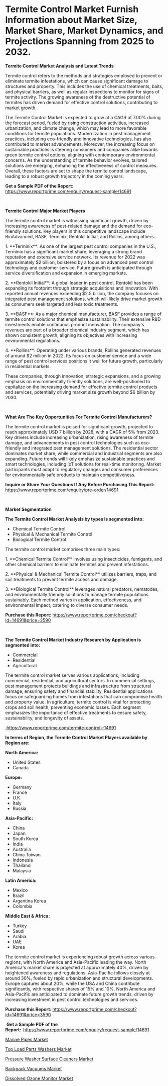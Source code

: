 <p><h1>Termite Control Market Furnish Information about Market Size, Market Share, Market Dynamics, and Projections Spanning from 2025 to 2032.</h1></p><p><strong>Termite Control Market Analysis and Latest Trends</strong></p>
<p><p>Termite control refers to the methods and strategies employed to prevent or eliminate termite infestations, which can cause significant damage to structures and property. This includes the use of chemical treatments, baits, and physical barriers, as well as regular inspections to monitor for signs of termite activity. The growing awareness of the destructive potential of termites has driven demand for effective control solutions, contributing to market growth.</p><p>The Termite Control Market is expected to grow at a CAGR of 7.00% during the forecast period, fueled by rising construction activities, increased urbanization, and climate change, which may lead to more favorable conditions for termite populations. Modernization in pest management practices, including eco-friendly and innovative technologies, has also contributed to market advancements. Moreover, the increasing focus on sustainable practices is steering consumers and companies alike towards green termite control options, aligning with contemporary environmental concerns. As the understanding of termite behavior evolves, tailored solutions are emerging, enhancing the effectiveness of control measures. Overall, these factors are set to shape the termite control landscape, leading to a robust growth trajectory in the coming years.</p></p>
<p><strong>Get a Sample PDF of the Report:&nbsp;</strong> <a href="https://www.reportprime.com/enquiry/request-sample/14691?utm_campaign=3166&utm_medium=2&utm_source=Github&utm_content=ia&utm_term=20032025&utm_id=termite-control">https://www.reportprime.com/enquiry/request-sample/14691</a></p>
<p>&nbsp;</p>
<p><strong>Termite Control Major Market Players</strong></p>
<p><p>The termite control market is witnessing significant growth, driven by increasing awareness of pest-related damage and the demand for eco-friendly solutions. Key players in this competitive landscape include BioAdvanced, BASF, Terminix, Rentokil Initial, and Rollins, among others.</p><p>1. **Terminix**: As one of the largest pest control companies in the U.S., Terminix has a significant market share, leveraging a strong brand reputation and extensive service network. Its revenue for 2022 was approximately $2 billion, bolstered by a focus on advanced pest control technology and customer service. Future growth is anticipated through service diversification and expansion in emerging markets.</p><p>2. **Rentokil Initial**: A global leader in pest control, Rentokil has been expanding its footprint through strategic acquisitions and innovation. With reported annual revenues exceeding $2.5 billion, the company focuses on integrated pest management solutions, which will likely drive market growth as consumers seek targeted and less toxic treatments.</p><p>3. **BASF**: As a major chemical manufacturer, BASF provides a range of termite control solutions that emphasize sustainability. Their extensive R&D investments enable continuous product innovation. The company's revenues are part of a broader chemical industry segment, which has shown consistent growth, aligning its objectives with increasing environmental regulations.</p><p>4. **Rollins**: Operating under various brands, Rollins generated revenues of around $2 million in 2022. Its focus on customer service and a wide range of pest control services positions it well for future growth, particularly in residential markets.</p><p>These companies, through innovation, strategic expansions, and a growing emphasis on environmentally friendly solutions, are well-positioned to capitalize on the increasing demand for effective termite control products and services, potentially driving market size growth beyond $6 billion by 2030.</p></p>
<p>&nbsp;</p>
<p><strong>What Are The Key Opportunities For Termite Control Manufacturers?</strong></p>
<p><p>The termite control market is poised for significant growth, projected to reach approximately USD 7 billion by 2028, with a CAGR of 5% from 2023. Key drivers include increasing urbanization, rising awareness of termite damage, and advancements in pest control technologies such as eco-friendly and integrated pest management solutions. The residential sector dominates market share, while commercial and industrial segments are also expanding. Future trends will likely emphasize sustainable practices and smart technologies, including IoT solutions for real-time monitoring. Market participants must adapt to regulatory changes and consumer preferences for environmentally safe products to maintain competitiveness.</p></p>
<p><strong>Inquire or Share Your Questions If Any Before Purchasing This Report:</strong> <a href="https://www.reportprime.com/enquiry/pre-order/14691?utm_campaign=3166&utm_medium=2&utm_source=Github&utm_content=ia&utm_term=20032025&utm_id=termite-control">https://www.reportprime.com/enquiry/pre-order/14691</a></p>
<p>&nbsp;</p>
<p><strong>Market Segmentation</strong></p>
<p><strong>The Termite Control Market Analysis by types is segmented into:</strong></p>
<p><ul><li>Chemical Termite Control</li><li>Physical & Mechanical Termite Control</li><li>Biological Termite Control</li></ul></p>
<p><p>The termite control market comprises three main types: </p><p>1. **Chemical Termite Control** involves using insecticides, fumigants, and other chemical barriers to eliminate termites and prevent infestations. </p><p>2. **Physical & Mechanical Termite Control** utilizes barriers, traps, and soil treatments to prevent termite access and damage. </p><p>3. **Biological Termite Control** leverages natural predators, nematodes, and environmentally friendly solutions to manage termite populations sustainably. Each method varies in application, effectiveness, and environmental impact, catering to diverse consumer needs.</p></p>
<p><strong>Purchase this Report:&nbsp;</strong><a href="https://www.reportprime.com/checkout?id=14691&price=3590&utm_campaign=3166&utm_medium=2&utm_source=Github&utm_content=ia&utm_term=20032025&utm_id=termite-control">https://www.reportprime.com/checkout?id=14691&price=3590</a></p>
<p>&nbsp;</p>
<p><strong>The Termite Control Market Industry Research by Application is segmented into:</strong></p>
<p><ul><li>Commercial</li><li>Residential</li><li>Agricultural</li></ul></p>
<p><p>The termite control market serves various applications, including commercial, residential, and agricultural sectors. In commercial settings, pest management protects buildings and infrastructure from structural damage, ensuring safety and financial stability. Residential applications focus on safeguarding homes from infestations that can compromise health and property value. In agriculture, termite control is vital for protecting crops and soil health, preventing economic losses. Each segment emphasizes the importance of effective treatments to ensure safety, sustainability, and longevity of assets.</p></p>
<p><a href="https://www.reportprime.com/termite-control-r14691?utm_campaign=3166&utm_medium=2&utm_source=Github&utm_content=ia&utm_term=20032025&utm_id=termite-control">&nbsp;https://www.reportprime.com/termite-control-r14691</a></p>
<p><strong>In terms of Region, the Termite Control Market Players available by Region are:</strong></p>
<p>
    <p> <strong> North America: </strong>
        <ul>
            <li>United States</li>
            <li>Canada</li>
        </ul>
        </p> 
    <p> <strong> Europe: </strong>
        <ul>
            <li>Germany</li>
            <li>France</li>
            <li>U.K.</li>
            <li>Italy</li>
            <li>Russia</li>
        </ul>
        </p> 
    <p> <strong> Asia-Pacific: </strong>
        <ul>
            <li>China</li>
            <li>Japan</li>
            <li>South Korea</li>
            <li>India</li>
            <li>Australia</li>
            <li>China Taiwan</li>
            <li>Indonesia</li>
            <li>Thailand</li>
            <li>Malaysia</li>
        </ul>
        </p> 
    <p> <strong> Latin America: </strong>
        <ul>
            <li>Mexico</li>
            <li>Brazil</li>
            <li>Argentina Korea</li>
            <li>Colombia</li>
        </ul>
        </p> 
    <p> <strong> Middle East & Africa: </strong>
        <ul>
            <li>Turkey</li>
            <li>Saudi</li>
            <li>Arabia</li>
            <li>UAE</li>
            <li>Korea</li>
        </ul>
    </p>
    </p>
<p><p>The termite control market is experiencing robust growth across various regions, with North America and Asia-Pacific leading the way. North America's market share is projected at approximately 40%, driven by heightened awareness and regulations. Asia-Pacific follows closely at around 30%, fueled by rapid urbanization and structural developments. Europe captures about 20%, while the USA and China contribute significantly, with respective shares of 15% and 10%. North America and Asia-Pacific are anticipated to dominate future growth trends, driven by increasing investment in pest control technologies and services.</p></p>
<p><strong>Purchase this Report: </strong><a href="https://www.reportprime.com/checkout?id=14691&price=3590&utm_campaign=3166&utm_medium=2&utm_source=Github&utm_content=ia&utm_term=20032025&utm_id=termite-control">https://www.reportprime.com/checkout?id=14691&price=3590</a></p>
<p>&nbsp;<strong>Get a Sample PDF of the Report:&nbsp;&nbsp;</strong><a href="https://www.reportprime.com/enquiry/request-sample/14691?utm_campaign=3166&utm_medium=2&utm_source=Github&utm_content=ia&utm_term=20032025&utm_id=termite-control">https://www.reportprime.com/enquiry/request-sample/14691</a></p>
<p><strong></strong></p>
<p><p><a href="https://www.linkedin.com/pulse/marine-pipes-market-research-report-shows-impressive-growth-xyckf?utm_campaign=3166&utm_medium=2&utm_source=Github&utm_content=ia&utm_term=20032025&utm_id=termite-control">Marine Pipes Market</a></p><p><a href="https://www.linkedin.com/pulse/top-load-parts-washers-market-growth-outlook-54cagr-challenges-cdt4f?utm_campaign=3166&utm_medium=2&utm_source=Github&utm_content=ia&utm_term=20032025&utm_id=termite-control">Top Load Parts Washers Market</a></p><p><a href="https://www.linkedin.com/pulse/global-pressure-washer-surface-cleaners-market-size-share-projected-daycf?utm_campaign=3166&utm_medium=2&utm_source=Github&utm_content=ia&utm_term=20032025&utm_id=termite-control">Pressure Washer Surface Cleaners Market</a></p><p><a href="https://www.linkedin.com/pulse/backpack-vacuums-market-research-report-2025-2032-chance-sync-853nf?utm_campaign=3166&utm_medium=2&utm_source=Github&utm_content=ia&utm_term=20032025&utm_id=termite-control">Backpack Vacuums Market</a></p><p><a href="https://www.linkedin.com/pulse/anticipated-growth-dissolved-ozone-monitor-market-97-cagr-206lf?utm_campaign=3166&utm_medium=2&utm_source=Github&utm_content=ia&utm_term=20032025&utm_id=termite-control">Dissolved Ozone Monitor Market</a></p></p>